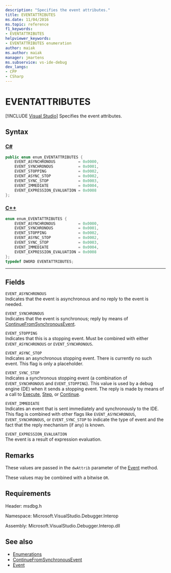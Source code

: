 ```yaml
---
description: "Specifies the event attributes."
title: EVENTATTRIBUTES
ms.date: 11/04/2016
ms.topic: reference
f1_keywords:
- EVENTATTRIBUTES
helpviewer_keywords:
- EVENTATTRIBUTES enumeration
author: maiak
ms.author: maiak
manager: jmartens
ms.subservice: vs-ide-debug
dev_langs:
- CPP
- CSharp
---
```

# EVENTATTRIBUTES

 [!INCLUDE [Visual Studio](~/includes/applies-to-version/vs-windows-only.md)]
Specifies the event attributes.

## Syntax

### [C#](#tab/csharp)
```csharp
public enum enum_EVENTATTRIBUTES {
    EVENT_ASYNCHRONOUS          = 0x0000,
    EVENT_SYNCHRONOUS           = 0x0001,
    EVENT_STOPPING              = 0x0002,
    EVENT_ASYNC_STOP            = 0x0002,
    EVENT_SYNC_STOP             = 0x0003,
    EVENT_IMMEDIATE             = 0x0004,
    EVENT_EXPRESSION_EVALUATION = 0x0008
};
```
### [C++](#tab/cpp)
```cpp
enum enum_EVENTATTRIBUTES {
    EVENT_ASYNCHRONOUS          = 0x0000,
    EVENT_SYNCHRONOUS           = 0x0001,
    EVENT_STOPPING              = 0x0002,
    EVENT_ASYNC_STOP            = 0x0002,
    EVENT_SYNC_STOP             = 0x0003,
    EVENT_IMMEDIATE             = 0x0004,
    EVENT_EXPRESSION_EVALUATION = 0x0008
};
typedef DWORD EVENTATTRIBUTES;
```
---

## Fields
`EVENT_ASYNCHRONOUS`\
Indicates that the event is asynchronous and no reply to the event is needed.

`EVENT_SYNCHRONOUS`\
Indicates that the event is synchronous; reply by means of [ContinueFromSynchronousEvent](../../../extensibility/debugger/reference/idebugengine2-continuefromsynchronousevent.md).

`EVENT_STOPPING`\
Indicates that this is a stopping event. Must be combined with either `EVENT_ASYNCHRONOUS` or `EVENT_SYNCHRONOUS`.

`EVENT_ASYNC_STOP`\
Indicates an asynchronous stopping event. There is currently no such event. This flag is only a placeholder.

`EVENT_SYNC_STOP`\
Indicates a synchronous stopping event (a combination of `EVENT_SYNCHRONOUS` and `EVENT_STOPPING`). This value is used by a debug engine (DE) when it sends a stopping event. The reply is made by means of a call to [Execute](../../../extensibility/debugger/reference/idebugprogram2-execute.md), [Step](../../../extensibility/debugger/reference/idebugprogram2-step.md), or [Continue](../../../extensibility/debugger/reference/idebugprogram2-continue.md).

`EVENT_IMMEDIATE`\
Indicates an event that is sent immediately and synchronously to the IDE. This flag is combined with other flags like `EVENT_ASYNCHRONOUS`, `EVENT_SYNCHRONOUS`, or `EVENT_SYNC_STOP` to indicate the type of event and the fact that the reply mechanism (if any) is known.

`EVENT_EXPRESSION_EVALUATION`\
The event is a result of expression evaluation.

## Remarks
These values are passed in the `dwAttrib` parameter of the [Event](../../../extensibility/debugger/reference/idebugeventcallback2-event.md) method.

These values may be combined with a bitwise `OR`.

## Requirements
Header: msdbg.h

Namespace: Microsoft.VisualStudio.Debugger.Interop

Assembly: Microsoft.VisualStudio.Debugger.Interop.dll

## See also
- [Enumerations](../../../extensibility/debugger/reference/enumerations-visual-studio-debugging.md)
- [ContinueFromSynchronousEvent](../../../extensibility/debugger/reference/idebugengine2-continuefromsynchronousevent.md)
- [Event](../../../extensibility/debugger/reference/idebugeventcallback2-event.md)
